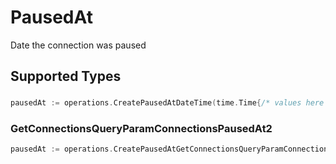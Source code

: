 # PausedAt

Date the connection was paused


## Supported Types

### 

```go
pausedAt := operations.CreatePausedAtDateTime(time.Time{/* values here */})
```

### GetConnectionsQueryParamConnectionsPausedAt2

```go
pausedAt := operations.CreatePausedAtGetConnectionsQueryParamConnectionsPausedAt2(operations.GetConnectionsQueryParamConnectionsPausedAt2{/* values here */})
```

